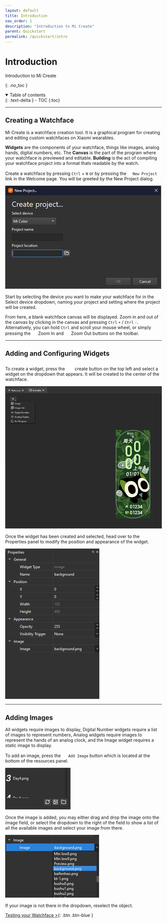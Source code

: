 ```yaml
---
layout: default
title: Introduction
nav_order: 1
description: "Introduction to Mi Create"
parent: Quickstart
permalink: /quickstart/intro
---
```

# Introduction

Introduction to Mi Create

{: .no_toc }

<details open markdown="block">
  <summary>
    Table of contents
  </summary>
  {: .text-delta }
- TOC
{:toc}
</details>

---

## Creating a Watchface

Mi Create is a watchface creation tool. It is a graphical program for creating and editing custom watchfaces on Xiaomi wearables.

**Widgets** are the components of your watchface, things like images, analog hands, digital numbers, etc. The **Canvas** is the part of the program where your watchface is previewed and editable. **Building** is the act of compiling your watchface project into a format thats readable by the watch.

Create a watchface by pressing `Ctrl` + `N` or by pressing the ![New Project Icon](../Images/file-plus.png)`New Project` link in the Welcome page. You will be greeted by the New Project dialog.

![Alt text](../Images/project-dialog.png)

Start by selecting the device you want to make your watchface for in the Select device dropdown, naming your project and setting where the project will be created.

From here, a blank watchface canvas will be displayed. Zoom in and out of the canvas by clicking in the canvas and pressing `Ctrl` `+` / `Ctrl` `-`. Alternatively, you can hold `Ctrl` and scroll your mouse wheel, or simply pressing the ![Zoom In](../Images/zoom-in.png) Zoom In and ![Zoom Out](../Images/zoom-out.png) Zoom Out buttons on the toolbar.

---

## Adding and Configuring Widgets

To create a widget, press the ![Plus Icon](../Images/plus.png) create button on the top left and select a widget on the dropdown that appears. It will be created to the center of the watchface. 

![Add Widget Dropdown](../Images/add-widget.png)

Once the widget has been created and selected, head over to the Properties panel to modify the position and appearance of the widget.

![Properties Panel](../Images/properties.png)

---

## Adding Images

All widgets require images to display, Digital Number widgets require a list of images to represent numbers, Analog widgets require images to represent the hands of an analog clock, and the Image widget requires a static image to display.

To add an image, press the ![Image Plus](../Images/image-plus.png) `Add Image` button which is located at the bottom of the resources panel. 

![Resource Panel Buttons](../Images/resource-buttons.png)

Once the image is added, you may either drag and drop the image onto the image field, or select the dropdown to the right of the field to show a list of all the available images and select your image from there.

![Dropdown](../Images/image-dropdown.png)

If your image is not there in the dropdown, reselect the object.

[Testing your Watchface >](https://ooflet.github.io/docs/quickstart/testing){: .btn .btn-blue }


